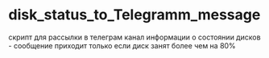 # disk_status_to_Telegramm_message
скрипт для рассылки в телеграм канал информации о состоянии дисков - сообщение приходит только если диск занят более чем на 80%
